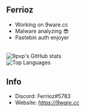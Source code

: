 ## Ferrioz
- Working on 9ware.cc
- Malware analyzing 😎
- Pastebin auth enjoyer<br>
######
![9pvp's GitHub stats](https://github-readme-stats.vercel.app/api?username=9pvp&theme=discord_old_blurple&show_icons=false)
<br>
![Top Languages](https://github-readme-stats.vercel.app/api/top-langs/?username=9pvp&theme=discord_old_blurple&show_icons=false)
## Info
 - Discord: Ferrioz#5783
 - Website: *https://9ware.cc*
